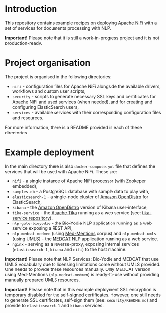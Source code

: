 # Introduction
This repository contains example recipes on deploying [Apache NiFi](https://nifi.apache.org/) with a set of services for documents processing with NLP.

**Important!**
Please note that it is still a work-in-progress project and it is not production-ready.


# Project organisation
The project is organised in the following directories:
- `nifi` - configuration files for Apache NiFi alongside the available drivers, workflows and custom user scripts,
- `security` - scripts to generate necessary SSL keys and certificates for Apache NiFi and used services (when needed), and for creating and configuring ElasticSearch users,
- `services` - available services with their corresponding configuration files and resources.

For more information, there is a README provided in each of these directories.


# Example deployment
In the main directory there is also `docker-compose.yml` file that defines the services that will be used with Apache NiFi. These are:
- `nifi` - a single instance of Apache NiFi processor (with Zookeper embedded),
- `samples-db` - a PostgreSQL database with sample data to play with,
- `elasticsearch-1` - a single-node cluster of [Amazon OpenDistro](https://opendistro.github.io/for-elasticsearch/) for ElasticSearch, 
- `kibana` - the [Amazon OpenDistro](https://opendistro.github.io/for-elasticsearch/) version of Kibana user-interface,
- `tika-service` - the [Apache Tika](https://tika.apache.org/) running as a web service (see: [tika-service repository](https://github.com/tika-service/)).
- `nlp-gate-bioyodie` - the [Bio-Yodie](https://github.com/GateNLP/Bio-YODIE) NLP application running as a web service exposing a REST API,
- `nlp-medcat-medmen` (using [Med-Mentions](https://github.com/chanzuckerberg/MedMentions) corpus) and `nlp-medcat-umls` (using UMLS) - the [MEDCAT](https://github.com/CogStack/CAT/) NLP application running as a web service.
- `nginx` - serving as a reverse-proxy, exposing internal services (`elasticsearch-1`, `kibana` and `nifi`) to the host machine.

**Important!**
Please note that NLP Services: Bio-Yodie and MEDCAT that use UMLS vocabulary due to licensing limitations come without UMLS provided. One needs to provide these resources manually. Only MEDCAT version using Med-Mentions (`nlp-medcat-medmen`) is ready-to-use without providing manually prepared UMLS resources.

**Important!**
Please note that in this example deployment SSL encryption is temporary disabled for the self-signed certificates. However, one still needs to generate SSL certificates, self-sign them (see: `security/README.md`) and provide to `elasticsearch-1` and `kibana` services.
